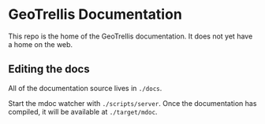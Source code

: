 # GeoTrellis Documentation

This repo is the home of the GeoTrellis documentation. It does not yet have a home on the web.

## Editing the docs

All of the documentation source lives in `./docs`.

Start the mdoc watcher with `./scripts/server`. Once the documentation has compiled, it will be available at `./target/mdoc`.
